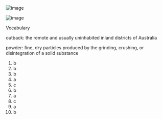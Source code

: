 ![image](https://github.com/jeuneseven/ReadingNotes/assets/8426758/6b829596-d2c4-4d6a-aad0-cca51d866d4a)

![image](https://github.com/jeuneseven/ReadingNotes/assets/8426758/65a761a8-17f2-4a53-80cb-dd8b9b413221)

Vocabulary

outback: the remote and usually uninhabited inland districts of Australia

powder: fine, dry particles produced by the grinding, crushing, or disintegration of a solid substance

1. b
2. b
3. b
4. a
5. c
6. b
7. a
8. c
9. a
10. b
